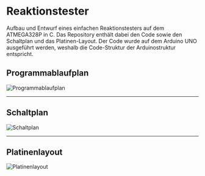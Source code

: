 # Reaktionstester
Aufbau und Entwurf eines einfachen Reaktionstesters auf dem ATMEGA328P in C. Das Repository enthält dabei den Code sowie den Schaltplan und das Platinen-Layout. Der Code wurde auf dem Arduino UNO ausgeführt werden, weshalb die Code-Struktur der Arduinostruktur entspricht.

## Programmablaufplan
![Programmablaufplan](https://github.com/EllBeh/Reaktionstester_ATMEGA328/blob/main/Pictures/Ablaufplan.png)
___
## Schaltplan
![Schaltplan ](https://github.com/EllBeh/Reaktionstester_ATMEGA328/blob/main/Pictures/Schaltplan.png)
___
## Platinenlayout
![Platinenlayout](https://github.com/EllBeh/Reaktionstester_ATMEGA328/blob/main/Pictures/TopnBottom_Board.png)
